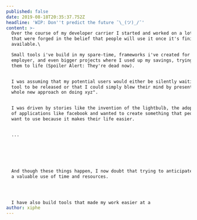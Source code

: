 ```yaml
---
published: false
date: 2019-08-18T20:35:37.752Z
headline: 'WIP: Don''t predict the future ¯\_(ツ)_/¯'
content: >-
  Over the course of my developer carrier I started and worked on a lot projects
  that were forged in the belief that people will use it once it's finished and
  available.\

  Small tools i've build in my spare-time, frameworks i've created for my
  employer, and even bigger projects where I used up my savings, trying to bring
  them to life (Spoiler Alert: They're dead now).


  I was assuming that my potential users would either be silently waiting for my
  tool to be released or that I could simply blew their mind by presenting "a
  whole new approach on doing xyz".


  I was driven by stories like the invention of the lightbulb, the adoption rate
  of applications like facebook and wanted to create something that people just
  want to use because it makes their life easier. 


  ...






  And though these things happen, I now doubt that trying to anticipate them is
  a valuable use of time and resources.




  I have also build tools that made my work easier at a
author: xiphe
---
```


